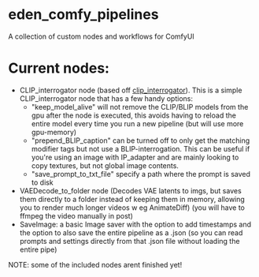 # eden_comfy_pipelines
A collection of custom nodes and workflows for ComfyUI

# Current nodes:
- CLIP_interrogator node (based off [clip_interrogator](https://github.com/pharmapsychotic/clip-interrogator)).
  This is a simple CLIP_interrogator node that has a few handy options:
    - "keep_model_alive" will not remove the CLIP/BLIP models from the gpu after the node is executed, this avoids having to reload the entire model every time you run a new pipeline (but will use more gpu-memory)
    - "prepend_BLIP_caption" can be turned off to only get the matching modifier tags but not use a BLIP-interrogation. This can be useful if you're using an image with IP_adapter and are mainly looking to copy textures, but not global image contents.
    - "save_prompt_to_txt_file" specify a path where the prompt is saved to disk
- VAEDecode_to_folder node (Decodes VAE latents to imgs, but saves them directly to a folder instead of keeping them in memory, allowing you to render much longer videos w eg AnimateDiff) (you will have to ffmpeg the video manually in post)
- SaveImage: a basic Image saver with the option to add timestamps and the option to also save the entire pipeline as a .json (so you can read prompts and settings directly from that .json file without loading the entire pipe)

NOTE:
some of the included nodes arent finished yet!
